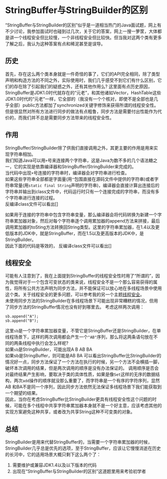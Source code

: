 StringBuffer与StringBuilder的区别
=================================

“StringBuffer与StringBuilder的区别”似乎是一道相当热门的Java面试题，网上有不少讨论，我参加面试时也碰到过几次，关于它的答案，网上一搜一箩筐，大体都是讲一个线程安全但比较慢，一个非线程安全但比较快。但当我对这两个类有更多了解之后，我认为这种答案有点和稀泥甚至是误导。

历史
----
首先，存在这么两个类本身就是一件奇怪的事了，它们的API完全相同，除了类型声明和构造方法的不同之外，实际使用时，我们几乎感受不到它们有什么区别，它们的存在除了引起我们的疑惑之外，还有其他作用么?
这里面有点历史原因，StringBuffer是JDK1.0时代就存在的“元老”，和其他诸如Vector，HashTable这些JDK1.0时代的“元老”一样，它全部的（我没有一个个核对，即使不是全部也是几乎全部）public方法都加了synchronized关键字修饰来获得所谓的线程安全性。  
但是很显然对所有方法进行同步的做法有点粗鲁，同步方法是需要付出性能作为代价的，而我们并不总是需要同步方法带来的线程安全性。 

作用
----
StringBuffer/StringBuilder除了供我们直接调用之外，其更主要的作用是用来实现字符串相加。  
我们知道Java可以用`+`号来连接两个字符串，这是Java为数不多的几个语法糖之一，它的实现是依靠编译器和StringBuffer/StringBuilder来完成的。  
当代码中出现`+`号连接的字符串时，编译器会对字符串进行检查。  
如果这些字符串全部都是字面量(用`"`包围直接在源码文件中提供的字符串)或者字符串常量(用`static final String`声明的字符串)，编译器会直接计算出连接后的字符串并输出到class文件中，代码运行时只有一个连接完成的字符串，而没有多个字符串进行连接的过程。  
反编译class文件可以看出[]  

如果用于连接的字符串中包含字符串变量，那么编译器会将代码转换为新建一个字符串累加器对象，然后对每个字符串逐个调用累加器的append方法来拼接，最后调用累加器的toSting方法转换回String类型。这里的字符串累加器，在1.4以及更低版本的JDK中，就是StringBuffer，而在1.5以及更高版本的JDK中，是StringBuilder。  
因此下面的代码是等效的，
反编译class文件可以看出[]

线程安全
-------
可能有人注意到了，我在上面提到StringBuffer的线程安全性时用了“所谓的”，因为我觉得对于一个包含可变状态的类来说，线程安全不是一个那么容易获得的属性，将所有公共方法声明为同步方法，并不能保证可以放心地在多线程场景中使用这个类。关于线程安全的更多问题，可以参考我的另一个主题[线程安全](../thread-safe/thread-safe.md)。  
未使用同步方法的StringBuilder在多线程场景下可能出现非常糟糕的情况，但用了同步方法的StringBuffer情况也没有好到哪里去。
考虑这样两次调用：

	sb.append("A");
	sb.append("B");

这里`sb`是一个字符串累加器变量，不管它是StringBuffer还是StringBuilder，在单线程场景下，这样的两次调用都会产生一个`"AB"`序列，那么将这两条语句放在不同的两条线程中执行会怎么样呢?  
如果`sb`是StringBuilder，可能出现A B AB BA  
如果sb是StringBuffer，则可能是AB BA
可以看出StringBuffer比StringBuilder的情况好一点，同步方法保证了一个方法在执行的时候，另一个方法不会横插一脚，破坏本次调用的结果，但是两次调用的顺序是没有办法保证的。
调用顺序是否会对最终结果产生影响，要取决于类的具体性质，如果是像`Set`这样的无序的数据结构，两次`add`操作的顺序就没那么重要了，而字符串是一个有序的字符序列，显然AB 和BA不是同一个序列，因此同步方法依然无法保证多线程场景下我们能获取到一个期望的结果。  
因此，当你在考虑StringBuffer比StringBuilder更具有线程安全性这个问题的时候，可能在多个线程中共享字符串累加器本身就不是一个好主意，应该考虑其他的实现方案避免这种共享，或者改为共享String这种不可变类的对象。

总结
----
StringBuilder是用来代替StringBuffer的，当需要一个字符串累加器的时候，StringBuilder几乎总是优先的选项，至于StringBuffer，应该让它慢慢消逝在历史的长河中，它的适用场景大概只剩下这么两个了：  
1. 需要维护或兼容JDK1.4以及以下版本的代码  
2. 出现在“StringBuffer与StringBuilder的区别”这道题里用来考验初学者  